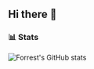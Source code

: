## Hi there 👋

### 📊 Stats

![Forrest's GitHub stats](https://github-readme-stats.vercel.app/api?username=Gogo200202&show_icons=true&theme=gruvbox)

<style> 
div {
  width: 100px;
  height: 100px;
  background: red;
  position: relative;
  animation: mymove 5s infinite;
}

@keyframes mymove {
  0%   {top: 0px;}
  25%  {top: 200px;}
  75%  {top: 50px}
  100% {top: 100px;}
}
</style>
<!--
**Gogo200202/Gogo200202** is a ✨ _special_ ✨ repository because its `README.md` (this file) appears on your GitHub profile.

Here are some ideas to get you started:

- 🔭 I’m currently working on ...
- 🌱 I’m currently learning ...
- 👯 I’m looking to collaborate on ...
- 🤔 I’m looking for help with ...
- 💬 Ask me about ...
- 📫 How to reach me: ...
- 😄 Pronouns: ...
- ⚡ Fun fact: ...
-->
